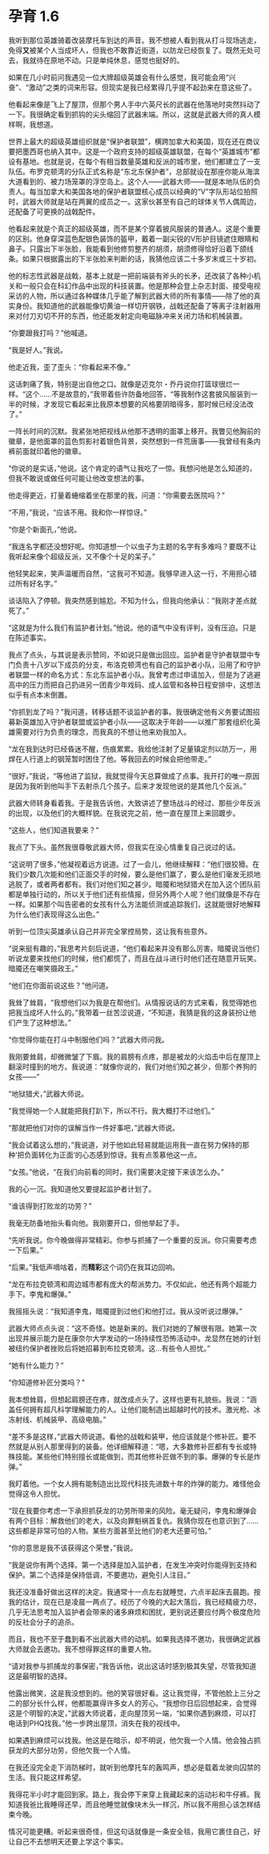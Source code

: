 # 孕育 1.6

我听到那位英雄骑着改装摩托车到达的声音。我不想被人看到我从打斗现场逃走，免得**又**被某个人当成坏人，但我也不敢靠近街道，以防龙已经恢复了。既然无处可去，我就待在原地不动。只是单纯休息，感觉也挺好的。

如果在几小时前问我遇见一位大牌超级英雄会有什么感觉，我可能会用“兴奋”、“激动”之类的词来形容。但现实是我已经累得几乎提不起劲来在意这些了。

他看起来像是飞上了屋顶，但那个男人手中六英尺长的武器在他落地时突然抖动了一下。我很确定看到抓钩的尖头缩回了武器末端。所以，这就是武器大师的真人模样啊，我想道。

世界上最大的超级英雄组织就是“保护者联盟”，横跨加拿大和美国，现在还在商议要把墨西哥也纳入其中。这是一个政府支持的超级英雄联盟，在每个“英雄城市”都设有基地。也就是说，在每个有相当数量英雄和反派的城市里，他们都建立了一支队伍。布罗克顿湾的分队正式名称是“东北东保护者”，总部就设在那座你能从海滨大道看到的、被力场笼罩的浮空岛上。这个人——武器大师——就是本地队伍的负责人。每当加拿大和美国各地的保护者联盟核心成员以经典的“V”字队形站位拍照时，武器大师就是站在两翼的成员之一。这家伙甚至有自己的球体关节人偶周边，还配备了可更换的战戟配件。

他看起来就是个真正的超级英雄，而不是某个穿着披风服装的普通人。这是个重要的区别。他身穿深蓝色配银色装饰的盔甲，戴着一副尖锐的V形护目镜遮住眼睛和鼻子。只露出下半张脸，我能看到他修剪整齐的胡须，胡须修得恰好沿着下颌线条。如果只根据露出的下半张脸来判断的话，我猜他应该二十多岁末或三十岁初。

他的标志性武器是战戟，基本上就是一把前端装有斧头的长矛，还改装了各种小机关和一般只会在科幻作品中出现的科技装置。他是那种会登上杂志封面、接受电视采访的人物，所以通过各种媒体几乎能了解到武器大师的所有事情——除了他的真实身份。我知道他的武器能像切黄油一样切开钢铁，战戟还配备了等离子注射器用来对付刀刃切不开的东西，他还能发射定向电磁脉冲来关闭力场和机械装置。

“你要跟我打吗？”他喊道。

“我是好人。”我说。

他走近我，歪了歪头：“你看起来不像。”

这话刺痛了我，特别是出自他之口。就像是迈克尔・乔丹说你打篮球很烂一样。“这个……不是故意的，”我带着些许防备地回答，“等我制作这套披风服装到一半的时候，才发现它看起来比我原本想要的风格要阴暗得多，那时候已经没法改了。”

一阵长时间的沉默。我紧张地把视线从他那不透明的面罩上移开。我瞥见他胸前的徽章，是他面罩的蓝色剪影衬着银色背景，突然想到一件荒唐事——我曾经有条内裤前面就印着他的徽章。

“你说的是实话，”他说。这个肯定的语气让我吃了一惊。我想问他是怎么知道的，但我不敢说或做任何可能让他改变想法的事。

他走得更近，打量着蜷缩着坐在那里的我，问道：“你需要去医院吗？”

“不用，”我说，“应该不用。我和你一样惊讶。”

“你是个新面孔，”他说。

“我连名字都还没想好呢。你知道想一个以虫子为主题的名字有多难吗？要既不让我听起来像个超级反派，又不像个十足的呆子。”

他轻笑起来，笑声温暖而自然，“这我可不知道。我够早进入这一行，不用担心错过所有好名字。”

谈话陷入了停顿。我突然感到尴尬。不知为什么，但我向他承认：“我刚才差点就死了。”

“这就是为什么我们有监护者计划。”他说。他的语气中没有评判，没有压迫。只是在陈述事实。

我点了点头，与其说是表示赞同，不如说只是做出回应。监护者是守护者联盟中专门负责十八岁以下成员的分支，布洛克顿湾也有自己的监护者小队，沿用了和守护者联盟一样的命名方式：东北东监护者小队。我曾考虑过申请加入，但是为了逃避高中的压力而把自己扔进另一团青少年戏码、成人监管和各种日程安排中，这想法似乎有点本末倒置。

“你抓到龙了吗？”我问道，转移话题不谈监护者的事。我很确定他有义务要试图招募新英雄加入守护者联盟或监护者小队——这取决于年龄——以推广那套组织化英雄需要对行为负责的理念，而我真的不想让他来劝我加入。

“龙在我到达时已经昏迷不醒，伤痕累累。我给他注射了足量镇定剂以防万一，用焊在人行道上的钢笼暂时困住了他。等我回去的时候会把他带走。”

“很好，”我说，“等他进了监狱，我就觉得今天总算做成了点事。我开打的唯一原因是因为我听到他叫手下去射杀几个孩子。后来才发现他说的是其他几个反派。”

武器大师转身看着我。于是我告诉他，大致讲述了整场战斗的经过、那些少年反派的出现，以及他们的大概样貌。在我说完之前，他一直在屋顶上来回踱步。

“这些人，他们知道我要来？”

我点了下头。虽然我很尊敬武器大师，但我实在没心情重复自己说过的话。

“这说明了很多，”他凝视着远方说道。过了一会儿，他继续解释：“他们很狡猾。在我们少数几次能和他们正面交手的时候，要么是他们赢了，要么是他们毫发无损地逃脱了，或者两者都有。我们对他们知之甚少。暗魇和地狱猎犬在加入这个团队前都是单独行动的，所以关于他们还有些情报，但另外两个人呢？他们就像是不存在一样。如果那个叫告密者的女孩有什么方法能侦测或追踪我们，这就能很好地解释为什么他们表现得这么出色。”

听到一位顶尖英雄承认自己并非完全掌控局势，这让我有些意外。

“说来挺有趣的，”我思考片刻后说道，“他们看起来并没有那么厉害。暗魇说当他们听说龙要来找他们的时候，他们都慌了，而且在战斗进行时他们还在随意开玩笑。暗魇还在嘲笑摄政王。”

“他们在你面前说这些？”他问道。

我耸了耸肩，“我想他们以为我是在帮他们。从情报说话的方式来看，我觉得她也把我当成坏人什么的。”我带着一丝苦涩说道，“不知道，我猜是我的这身装扮让他们产生了这种想法。”

“你觉得你能在打斗中制服他们吗？”武器大师问我。

我刚要耸肩，却微微皱了下眉。我的肩膀有点疼，那是被龙的火焰击中后在屋顶上翻滚时撞到的地方。我说道：“就像你说的，我们对他们知之甚少，但那个养狗的女孩——”

“地狱猎犬，”武器大师说。

“我觉得她一个人就能把我打趴下，所以不行。我大概打不过他们。”

“那就把他们对你的误解当作一件好事吧，”武器大师说。

“我会试着这么想的，”我说道，对于他如此轻易就能运用我一直在努力保持的那种‘把负面转化为正面’的心态感到惊讶。我有点羡慕他这一点。

“女孩。”他说，“在我们向前看的同时，我们需要决定接下来该怎么办。”

我的心一沉。我知道他又要提起监护者计划了。

“谁该得到打败龙的功劳？”

我毫无防备地抬头看向他。我刚要开口，但他举起了手。

“先听我说。你今晚做得非常精彩。你参与抓捕了一个重要的反派。你只需要考虑一下后果。”

“后果。”我低声嘀咕着，而**精彩**这个词仍在我耳边回响。

“龙在布拉克顿湾和周边城市都有庞大的帮派势力。不仅如此，他还有两个超能力手下。李鬼和爆弹。”

我摇摇头说：“我知道李鬼，暗魇提到过他们和他打过。我从没听说过爆弹。”

武器大师点点头说：“这不奇怪。她是新来的。我们对她的了解很有限。她第一次出现并展示能力是在康奈尔大学发动的一场持续性恐怖活动中。龙显然在她的计划被纽约保护者挫败后将她招募到布拉克顿湾。这...有些令人担忧。”

“她有什么能力？”

“你知道修补匠分类吗？”

我本想耸肩，但想起肩膀还在疼，就改成点头了。这样也更有礼貌些。我说：“涵盖任何拥有超凡科学理解能力的人。让他们能制造出超越时代的技术。激光枪、冰冻射线、机械装甲、高级电脑。”

“差不多是这样，”武器大师说道。看他的战戟和装甲，他应该就是个修补匠。要不然就是从别人那里得到的装备。他详细解释道：“嗯，大多数修补匠都有专长或特殊技能。某些他们特别擅长或能做到，而其他修补匠做不到的事。爆弹的专长是炸弹。”

我盯着他。一个女人拥有能制造出比现代科技先进数十年的炸弹的能力。难怪他会觉得这令人担忧。

“现在我要你考虑一下承担抓获龙的功劳所带来的风险。毫无疑问，李鬼和爆弹会有两个目标：解救他们的老大，以及向罪魁祸首复仇。我猜你现在也意识到了……这些都是非常可怕的人物。某些方面甚至比他们的老大还要可怕。”

“你的意思是我不该获得这个荣誉，”我说。

“我是说你有两个选择。第一个选择是加入监护者，在发生冲突时你能得到支持和保护。第二个选择是保持低调，不要邀功，避免引人注目。”

我还没准备好做出这样的决定。我通常十一点左右就睡觉，六点半起床去晨跑。按我的估计，现在已是凌晨一两点了。经历了今晚的大起大落后，我已经精疲力尽，几乎无法思考加入监护者会带来的诸多麻烦和困扰，更别说还要应付两个极度危险的反社会分子的追杀。

而且，我也不至于蠢到看不出武器大师的动机。如果我选择不邀功，我很确定武器大师就会去邀功。我不想得罪这样的重要人物。

“请对我参与抓捕龙的事保密，”我告诉他，说出这话时感到极其失望，尽管我知道这是最明智的选择。

他露出微笑，这是我没想到的。他的笑容很好看。这让我觉得，不管他脸上三分之二的部分长什么样，他都能赢得许多女人的芳心。“我想你日后回想起来，会觉得这是个明智的决定，”武器大师说着，走向屋顶另一端，“如果你遇到麻烦，可以打电话到PHQ找我。”他一步跨出屋顶，消失在我的视线中。

如果遇到麻烦可以找我。他这是在暗示，却不明说，他欠我一个人情。他会独占抓获龙的大部分功劳，但他欠我一个人情。

在我还没完全走下消防梯时，就听到他摩托车的轰鸣声，想必是载着龙驶向囚禁的生活。我只能这样希望。

我得花半小时才能回到家。路上，我会停下来穿上我藏起来的运动衫和牛仔裤。我知道我爸比我睡得还早，而且他睡觉就像块木头一样沉，所以我不用担心该怎样结束今晚。

情况可能更糟。听起来很奇怪，但这句话就像是一条安全毯，我用它裹住自己，好让自己不去想明天还要上学这个事实。
